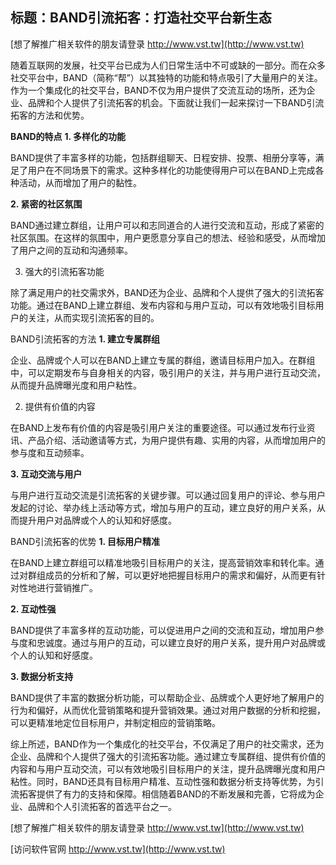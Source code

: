 ## **标题：BAND引流拓客：打造社交平台新生态**

[想了解推广相关软件的朋友请登录 http://www.vst.tw](http://www.vst.tw)

随着互联网的发展，社交平台已成为人们日常生活中不可或缺的一部分。而在众多社交平台中，BAND（简称“帮”）以其独特的功能和特点吸引了大量用户的关注。作为一个集成化的社交平台，BAND不仅为用户提供了交流互动的场所，还为企业、品牌和个人提供了引流拓客的机会。下面就让我们一起来探讨一下BAND引流拓客的方法和优势。

**BAND的特点**
**1. 多样化的功能**

BAND提供了丰富多样的功能，包括群组聊天、日程安排、投票、相册分享等，满足了用户在不同场景下的需求。这种多样化的功能使得用户可以在BAND上完成各种活动，从而增加了用户的黏性。

**2. 紧密的社区氛围**

BAND通过建立群组，让用户可以和志同道合的人进行交流和互动，形成了紧密的社区氛围。在这样的氛围中，用户更愿意分享自己的想法、经验和感受，从而增加了用户之间的互动和沟通频率。

3. 强大的引流拓客功能

除了满足用户的社交需求外，BAND还为企业、品牌和个人提供了强大的引流拓客功能。通过在BAND上建立群组、发布内容和与用户互动，可以有效地吸引目标用户的关注，从而实现引流拓客的目的。

BAND引流拓客的方法
**1. 建立专属群组**

企业、品牌或个人可以在BAND上建立专属的群组，邀请目标用户加入。在群组中，可以定期发布与自身相关的内容，吸引用户的关注，并与用户进行互动交流，从而提升品牌曝光度和用户粘性。

2. 提供有价值的内容

在BAND上发布有价值的内容是吸引用户关注的重要途径。可以通过发布行业资讯、产品介绍、活动邀请等方式，为用户提供有趣、实用的内容，从而增加用户的参与度和互动频率。

**3. 互动交流与用户**

与用户进行互动交流是引流拓客的关键步骤。可以通过回复用户的评论、参与用户发起的讨论、举办线上活动等方式，增加与用户的互动，建立良好的用户关系，从而提升用户对品牌或个人的认知和好感度。

BAND引流拓客的优势
**1. 目标用户精准**

在BAND上建立群组可以精准地吸引目标用户的关注，提高营销效率和转化率。通过对群组成员的分析和了解，可以更好地把握目标用户的需求和偏好，从而更有针对性地进行营销推广。

**2. 互动性强**

BAND提供了丰富多样的互动功能，可以促进用户之间的交流和互动，增加用户参与度和忠诚度。通过与用户的互动，可以建立良好的用户关系，提升用户对品牌或个人的认知和好感度。

**3. 数据分析支持**

BAND提供了丰富的数据分析功能，可以帮助企业、品牌或个人更好地了解用户的行为和偏好，从而优化营销策略和提升营销效果。通过对用户数据的分析和挖掘，可以更精准地定位目标用户，并制定相应的营销策略。

综上所述，BAND作为一个集成化的社交平台，不仅满足了用户的社交需求，还为企业、品牌和个人提供了强大的引流拓客功能。通过建立专属群组、提供有价值的内容和与用户互动交流，可以有效地吸引目标用户的关注，提升品牌曝光度和用户粘性。同时，BAND还具有目标用户精准、互动性强和数据分析支持等优势，为引流拓客提供了有力的支持和保障。相信随着BAND的不断发展和完善，它将成为企业、品牌和个人引流拓客的首选平台之一。

[想了解推广相关软件的朋友请登录 http://www.vst.tw](http://www.vst.tw)


[访问软件官网 http://www.vst.tw](http://www.vst.tw)
